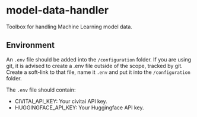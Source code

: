 # model-data-handler
Toolbox for handling Machine Learning model data.

## Environment
An `.env` file should be added into the `/configuration` folder.
If you are using git, it is advised to create a .env file outside of the scope, tracked by git.
Create a soft-link to that file, name it `.env` and put it into the `/configuration` folder.

The `.env` file should contain:
- CIVITAI_API_KEY: Your civitai API key.
- HUGGINGFACE_API_KEY: Your Huggingface API key.